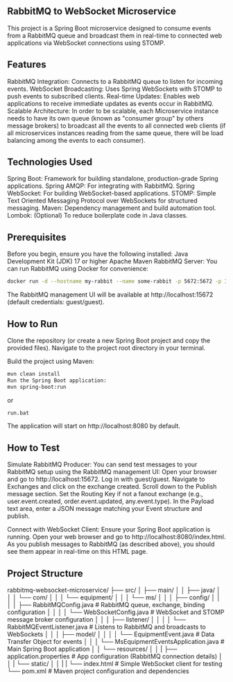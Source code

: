 ## RabbitMQ to WebSocket Microservice
This project is a Spring Boot microservice designed to consume events from a RabbitMQ queue and broadcast them in real-time to connected web applications via WebSocket connections using STOMP.

## Features
RabbitMQ Integration: Connects to a RabbitMQ queue to listen for incoming events.
WebSocket Broadcasting: Uses Spring WebSockets with STOMP to push events to subscribed clients.
Real-time Updates: Enables web applications to receive immediate updates as events occur in RabbitMQ.
Scalable Architecture: In order to be scalable, each Microservice instance needs to have its own queue (known as "consumer group" by others message brokers) to broadcast all the events to all connected web clients (if all microservices instances reading from the same queue, there will be load balancing among the events to each consumer).

## Technologies Used
Spring Boot: Framework for building standalone, production-grade Spring applications.
Spring AMQP: For integrating with RabbitMQ.
Spring WebSocket: For building WebSocket-based applications.
STOMP: Simple Text Oriented Messaging Protocol over WebSockets for structured messaging.
Maven: Dependency management and build automation tool.
Lombok: (Optional) To reduce boilerplate code in Java classes.

## Prerequisites
Before you begin, ensure you have the following installed:
Java Development Kit (JDK) 17 or higher
Apache Maven
RabbitMQ Server: You can run RabbitMQ using Docker for convenience:
```bash
docker run -d --hostname my-rabbit --name some-rabbit -p 5672:5672 -p 15672:15672 rabbitmq:3-management
```
The RabbitMQ management UI will be available at http://localhost:15672 (default credentials: guest/guest).

## How to Run
Clone the repository (or create a new Spring Boot project and copy the provided files).
Navigate to the project root directory in your terminal.

Build the project using Maven:
```bash
mvn clean install
Run the Spring Boot application:
mvn spring-boot:run
```
or
```bash
run.bat
```
The application will start on http://localhost:8080 by default.

## How to Test

Simulate RabbitMQ Producer:
You can send test messages to your RabbitMQ setup using the RabbitMQ management UI:
Open your browser and go to http://localhost:15672.
Log in with guest/guest.
Navigate to Exchanges and click on the exchange created.
Scroll down to the Publish message section.
Set the Routing Key if not a fanout exchange (e.g., user.event.created, order.event.updated, any.event.type).
In the Payload text area, enter a JSON message matching your Event structure and publish.

Connect with WebSocket Client:
Ensure your Spring Boot application is running.
Open your web browser and go to http://localhost:8080/index.html.
As you publish messages to RabbitMQ (as described above), you should see them appear in real-time on this HTML page.

## Project Structure
rabbitmq-websocket-microservice/
├── src/
│ ├── main/
│ │ ├── java/
│ │ │ └── com/
│ │ │ └── equipment/
│ │ │ └── ms/
│ │ │ ├── config/
│ │ │ │ ├── RabbitMQConfig.java # RabbitMQ queue, exchange, binding configuration
│ │ │ │ └── WebSocketConfig.java # WebSocket and STOMP message broker configuration
│ │ │ ├── listener/
│ │ │ │ └── RabbitMQEventListener.java # Listens to RabbitMQ and broadcasts to WebSockets
│ │ │ ├── model/
│ │ │ │ └── EquipmentEvent.java # Data Transfer Object for events
│ │ │ └── MsEquipmentEventsApplication.java # Main Spring Boot application
│ │ └── resources/
│ │ | ├── application.properties # App configuration (RabbitMQ connection details)
│ │ | └── static/
│ │ | | └── index.html # Simple WebSocket client for testing
└── pom.xml # Maven project configuration and dependencies
